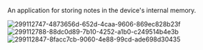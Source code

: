 An application for storing notes in the device's internal memory. 

![299112747-4873656d-652d-4caa-9606-869ec828b23f](https://github.com/Raval7/Note/assets/115418716/85baf37a-c926-4f40-9aba-81758f2d5572)
![299112788-88dc0d89-7b10-4252-a1b0-c249514b4e3b](https://github.com/Raval7/Note/assets/115418716/312d3012-fc05-4735-897d-70d1391b0940)
![299112847-8facc7cb-9060-4e88-99cd-ade698d30435](https://github.com/Raval7/Note/assets/115418716/ccaa7b95-2b06-48b5-998d-820c1625e74a)
